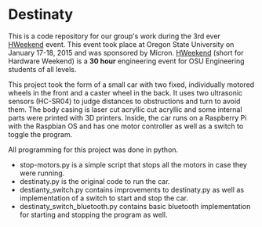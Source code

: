 # Destinaty
This is a code repository for our group's work during the 3rd ever [HWeekend](http://eecs.oregonstate.edu/education/hweekend/) event.
This event took place at Oregon State University on January 17-18, 2015 and was sponsored by Micron. [HWeekend](http://eecs.oregonstate.edu/hweekend) (short for Hardware Weekend) is a **30 hour** engineering event for OSU Engineering students of all levels.

This project took the form of a small car with two fixed, individually motored wheels in the front and a caster wheel in the back. It uses two ultrasonic sensors (HC-SR04) to judge distances to obstructions and turn to avoid them. The body casing is laser cut acryllic cut acryllic and some internal parts were printed with 3D printers. Inside, the car runs on a Raspberry Pi with the Raspbian OS and has one motor controller as well as a switch to toggle the program.

All programming for this project was done in python.
* stop-motors.py is a simple script that stops all the motors in case they were running.
* destinaty.py is the original code to run the car.
* destianty_switch.py contains improvements to destinaty.py as well as implementation of a switch to start and stop the car.
* destinaty_switch_bluetooth.py contains basic bluetooth implementation for starting and stopping the program as well.

